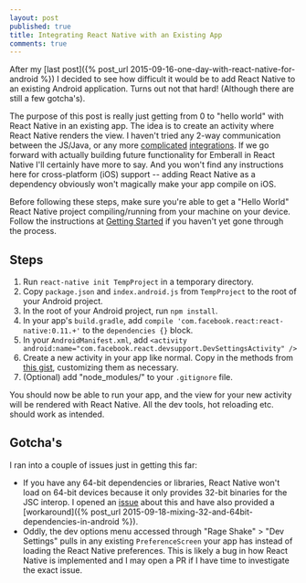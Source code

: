 ```yaml
---
layout: post
published: true
title: Integrating React Native with an Existing App
comments: true
---
```


After my [last post]({% post_url 2015-09-16-one-day-with-react-native-for-android %}) I decided to see how difficult it would be to add React Native to an existing Android application. Turns out not that hard! (Although there are still a few gotcha's).

The purpose of this post is really just getting from 0 to "hello world" with React Native in an existing app. The idea is to create an activity where React Native renders the view. I haven't tried any 2-way communication between the JS/Java, or any more [complicated](https://facebook.github.io/react-native/docs/native-modules-android.html#content) [integrations](https://facebook.github.io/react-native/docs/native-components-android.html#content). If we go forward with actually building future functionality for Emberall in React Native I'll certainly have more to say. And you won't find any instructions here for cross-platform (iOS) support -- adding React Native as a dependency obviously won't magically make your app compile on iOS.

Before following these steps, make sure you're able to get a "Hello World" React Native project compiling/running from your machine on your device. Follow the instructions at [Getting Started](https://facebook.github.io/react-native/docs/getting-started.html#content) if you haven't yet gone through the process.

## Steps
1. Run `react-native init TempProject` in a temporary directory.
2. Copy `package.json` and `index.android.js` from `TempProject` to the root of your Android project.
3. In the root of your Android project, run `npm install`.
4. In your app's `build.gradle`, add `compile 'com.facebook.react:react-native:0.11.+'` to the `dependencies {}` block.
5. In your `AndroidManifest.xml`, add `<activity android:name="com.facebook.react.devsupport.DevSettingsActivity" />`
6. Create a new activity in your app like normal. Copy in the methods from [this gist](https://gist.github.com/corbt/7cf2f0282a8936122c28), customizing them as necessary.
7. (Optional) add "node_modules/" to your `.gitignore` file.

You should now be able to run your app, and the view for your new activity will be rendered with React Native. All the dev tools, hot reloading etc. should work as intended.

## Gotcha's

I ran into a couple of issues just in getting this far:

* If you have any 64-bit dependencies or libraries, React Native won't load on 64-bit devices because it only provides 32-bit binaries for the JSC interop. I opened an [issue](https://github.com/facebook/react-native/issues/2814) about this and have also provided a [workaround]({% post_url 2015-09-18-mixing-32-and-64bit-dependencies-in-android %}).
* Oddly, the dev options menu accessed through "Rage Shake" > "Dev Settings" pulls in any existing `PreferenceScreen` your app has instead of loading the React Native preferences. This is likely a bug in how React Native is implemented and I may open a PR if I have time to investigate the exact issue.